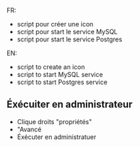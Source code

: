 FR:
- script pour créer une icon
- script pour start le service MySQL
- script pour start le service Postgres

EN:
- script to create an icon
- script to start MySQL service
- script to start Postgres service


## Éxécuiter en administrateur ##
- Clique droits "propriétés"
- "Avancé
- Éxécuter en administratuer
